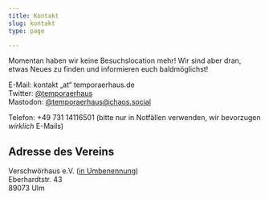 ```yaml
---
title: Kontakt
slug: kontakt
type: page

---
```


Momentan haben wir keine Besuchslocation mehr! Wir sind aber dran, etwas Neues zu finden und informieren euch baldmöglichst!
  
E-Mail: kontakt „at“ temporaerhaus.de  
Twitter: [@temporaerhaus][1]  
Mastodon: [@temporaerhaus@chaos.social][2]

Telefon: +49 731 14116501 (bitte nur in Notfällen verwenden, wir bevorzugen _wirklich_ E-Mails)

## Adresse des Vereins 

Verschwörhaus e.V. ([in Umbenennung](/stellungnahme-und-ausblick-zum-urteil-im-markenrechtsstreit/))  
Eberhardtstr. 43  
89073 Ulm

 [1]: https://twitter.com/temporaerhaus
 [2]: https://chaos.social/@temporaerhaus
